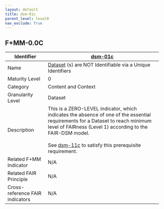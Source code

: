 ```yaml
---
layout: default
title: dsm-01c
parent_level: level0
nav_exclude: True
---
```


## F+MM-0.0C

| Identifier | [dsm-01c](https://github.com/FAIRplus/Data-Maturity/blob/master/docs/_indicators/dsm-01c.md) |
| --------- | ----------|
| Name | [Dataset](https://fairplus.github.io/Data-Maturity/docs/Glossary/#dataset) \(s) are NOT Identifiable via a Unique Identifiers |
| Maturity Level | 0 |
| Category | Content and Context |
| Granularity Level | Dataset |
| Description | This is a ZERO-LEVEL indicator, which indicates the absence of one of the essential requirements for a Dataset to reach minimum level of FAIRness (Level 1) according to the FAIR-DSM model. <br><br> See [dsm-11c](https://fairplus.github.io/Data-Maturity/docs/Indicators/#dsm-11c) to satisfy this prerequisite requirement. |
| Related F+MM Indicator| N/A |
| Related FAIR Principle | N/A |
| Cross-reference FAIR indicators | N/A |
